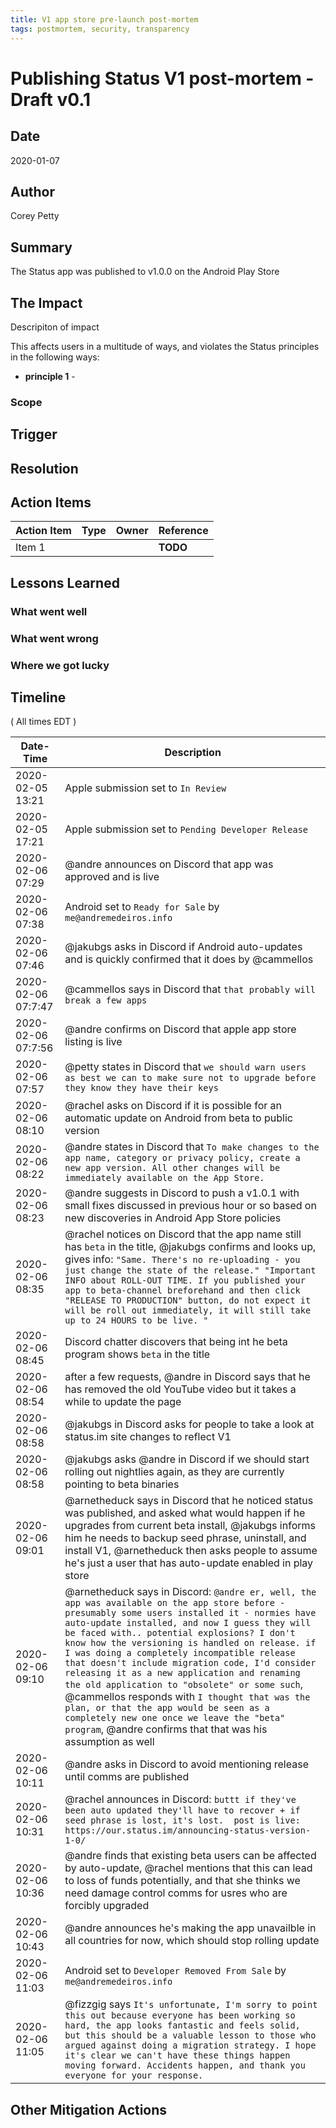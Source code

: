 ```yaml
---
title: V1 app store pre-launch post-mortem
tags: postmortem, security, transparency
---
```


# Publishing Status V1 post-mortem - Draft v0.1

## Date
2020-01-07

## Author
Corey Petty

## Summary

The Status app was published to v1.0.0 on the Android Play Store

## The Impact
Descripiton of impact

This affects users in a multitude of ways, and violates the Status principles in the following ways:
- **principle 1** - 

### Scope

## Trigger

## Resolution

## Action Items
| Action Item | Type | Owner | Reference |
| ----------- | ---- | ----- | --- |
| Item 1 |  |  | **TODO** |


## Lessons Learned
### What went well

### What went wrong

### Where we got lucky

## Timeline

( All times EDT )

| Date-Time  | Description |
| ---------- | ----------- |
| 2020-02-05 13:21 | Apple submission set to `In Review` |
| 2020-02-05 17:21 | Apple submission set to `Pending Developer Release` |
| 2020-02-06 07:29 | @andre announces on Discord that app was approved and is live |
| 2020-02-06 07:38 | Android set to `Ready for Sale` by `me@andremedeiros.info` |
| 2020-02-06 07:46 | @jakubgs asks in Discord if Android auto-updates and is quickly confirmed that it does by @cammellos |
| 2020-02-06 07:7:47 | @cammellos says in Discord that `that probably will break a few apps` |
| 2020-02-06 07:7:56 | @andre confirms on Discord that apple app store listing is live |
| 2020-02-06 07:57 | @petty states in Discord that `we should warn users as best we can to make sure not to upgrade before they know they have their keys` |
| 2020-02-06 08:10 | @rachel asks on Discord if it is possible for an automatic update on Android from beta to public version |
| 2020-02-06 08:22 | @andre states in Discord that `To make changes to the app name, category or privacy policy, create a new app version. All other changes will be immediately available on the App Store.` |
| 2020-02-06 08:23 | @andre suggests in Discord to push a v1.0.1 with small fixes discussed in previous hour or so based on new discoveries in Android App Store policies |
| 2020-02-06 08:35 | @rachel notices on Discord that the app name still has `beta` in the title, @jakubgs confirms and looks up, gives info: `"Same. There's no re-uploading - you just change the state of the release." "Important INFO about ROLL-OUT TIME. If you published your app to beta-channel breforehand and then click "RELEASE TO PRODUCTION" button, do not expect it will be roll out immediately, it will still take up to 24 HOURS to be live. "`|
| 2020-02-06 08:45 | Discord chatter discovers that being int he beta program shows `beta` in the title |
| 2020-02-06 08:54 | after a few requests, @andre in Discord says that he has removed the old YouTube video but it takes a while to update the page |
| 2020-02-06 08:58 | @jakubgs in Discord asks for people to take a look at status.im site changes to reflect V1 |
| 2020-02-06 08:58 | @jakubgs asks @andre in Discord if we should start rolling out nightlies again, as they are currently pointing to beta binaries |
| 2020-02-06 09:01 | @arnetheduck says in Discord that he noticed status was published, and asked what would happen if he upgrades from current beta install, @jakubgs informs him he needs to backup seed phrase, uninstall, and install V1, @arnetheduck then asks people to assume he's just a user that has auto-update enabled in play store |
| 2020-02-06 09:10 | @arnetheduck says in Discord: `@andre er, well, the app was available on the app store before - presumably some users installed it - normies have auto-update installed, and now I guess they will be faced with.. potential explosions? I don't know how the versioning is handled on release. if I was doing a completely incompatible release that doesn't include migration code, I'd consider releasing it as a new application and renaming the old application to "obsolete" or some such`, @cammellos responds with `I thought that was the plan, or that the app would be seen as a completely new one once we leave the "beta" program`, @andre confirms that that was his assumption as well |
| 2020-02-06 10:11 | @andre asks in Discord to avoid mentioning release until comms are published |
| 2020-02-06 10:31 | @rachel announces in Discord: `buttt if they've been auto updated they'll have to recover + if seed phrase is lost, it's lost.  post is live: https://our.status.im/announcing-status-version-1-0/` |
| 2020-02-06 10:36 | @andre finds that existing beta users can be affected by auto-update, @rachel mentions that this can lead to loss of funds potentially, and that she thinks we need damage control comms for usres who are forcibly upgraded |
| 2020-02-06 10:43 | @andre announces he's making the app unavailble in all countries for now, which should stop rolling update |
| 2020-02-06 11:03 | Android set to `Developer Removed From Sale` by `me@andremedeiros.info` |
| 2020-02-06 11:05 | @fizzgig says `It's unfortunate, I'm sorry to point this out because everyone has been working so hard, the app looks fantastic and feels solid, but this should be a valuable lesson to those who argued against doing a migration strategy. I hope it's clear we can't have these things happen moving forward. Accidents happen, and thank you everyone for your response.` |

## Other Mitigation Actions